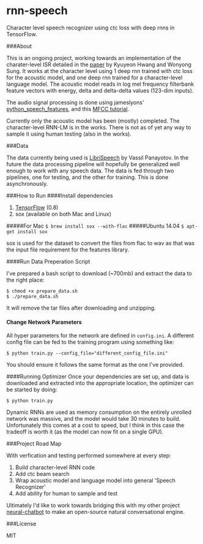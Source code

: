 # rnn-speech
Character level speech recognizer using ctc loss with deep rnns in TensorFlow.

###About

This is an ongoing project, working towards an implementation of the charater-level ISR detailed in the [paper](http://arxiv.org/pdf/1601.06581v2.pdf)
by Kyuyeon Hwang and Wonyong Sung. It works at the character level using 1 deep rnn trained with ctc loss for the acoustic model, and one deep rnn trained for a character-level language model. The acoustic model reads in log mel frequency filterbank feature vectors with energy, delta and delta-delta values (123-dim inputs).

The audio signal processing is done using jameslyons' [python_speech_features](https://github.com/jameslyons/python_speech_features),
and this [MFCC tutorial](http://www.practicalcryptography.com/miscellaneous/machine-learning/guide-mel-frequency-cepstral-coefficients-mfccs/).

Currently only the acoustic model has been (mostly) completed. The character-level RNN-LM is in the works. There is not as of yet any way to sample it using human testing (also in the works).

###Data

The data currently being used is [LibriSpeech](http://www.openslr.org/12/) by Vassil Panayotov. In the future the data processing pipeline will hopefully be generalized well enough to work with any speech data. The data is fed through two pipelines, one for testing, and the other for training. This is done asynchronously.

###How to Run
####Install dependencies

1. [TensorFlow](https://www.tensorflow.org/versions/r0.8/get_started/os_setup.html) (0.8)
2. sox (available on both Mac and Linux)

#####For Mac
`$ brew install sox --with-flac`
#####Ubuntu 14.04
`$ apt-get install sox`

sox is used for the dataset to convert the files from flac to wav as that was the input file requirement for the features library.

####Run Data Preperation Script

I've prepared a bash script to download (~700mb) and extract the data to the right place:

````
$ chmod +x prepare_data.sh
$ ./prepare_data.sh
````

It will remove the tar files after downloading and unzipping.

#### Change Network Parameters

All hyper parameters for the network are defined in `config.ini`. A different config file can be fed to the training program
using something like:

``$ python train.py --config_file="different_config_file.ini"``

You should ensure it follows the same format as the one I've provided.

####Running Optimizer
Once your dependencies are set up, and data is downloaded and extracted into the appropriate location, the optimizer can be started by doing:

``$ python train.py``

Dynamic RNNs are used as memory consumption on the entirely unrolled network was massive, and the model would take 30 minutes to build. Unfortunately this comes at a cost to speed, but I think in this case the tradeoff is worth it (as the model can now fit on a single GPU).

###Project Road Map

With verfication and testing performed somewhere at every step:

1. Build character-level RNN code
2. Add ctc beam search
3. Wrap acoustic model and language model into general 'Speech Recognizer'
4. Add ability for human to sample and test

Ultimately I'd like to work towards bridging this with my other project [neural-chatbot](https://github.com/inikdom/neural-chatbot)
to make an open-source natural conversational engine.

###License

MIT
